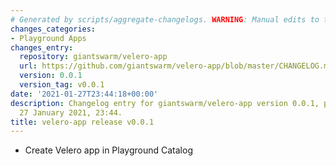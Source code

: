 ```yaml
---
# Generated by scripts/aggregate-changelogs. WARNING: Manual edits to this files will be overwritten.
changes_categories:
- Playground Apps
changes_entry:
  repository: giantswarm/velero-app
  url: https://github.com/giantswarm/velero-app/blob/master/CHANGELOG.md#001---2021-01-28
  version: 0.0.1
  version_tag: v0.0.1
date: '2021-01-27T23:44:18+00:00'
description: Changelog entry for giantswarm/velero-app version 0.0.1, published on
  27 January 2021, 23:44.
title: velero-app release v0.0.1
---
```


- Create Velero app in Playground Catalog
